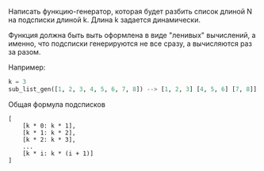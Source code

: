 Написать функцию-генератор, которая будет разбить список длиной N на подсписки длиной k. 
Длина k задается динамически.

Функция должна быть выть оформлена в виде "ленивых" вычислений, а именно, 
что подсписки генерируются не все сразу, а вычисляются раз за разом.

Например: 
```python
k = 3 
sub_list_gen([1, 2, 3, 4, 5, 6, 7, 8]) --> [1, 2, 3] [4, 5, 6] [7, 8]]
```

<div class="hint">
  Общая формула подсписков

    [
        [k * 0: k * 1],
        [k * 1: k * 2],
        [k * 2: k * 3],
        ...
        [k * i: k * (i + 1)]
    ]

</div>
